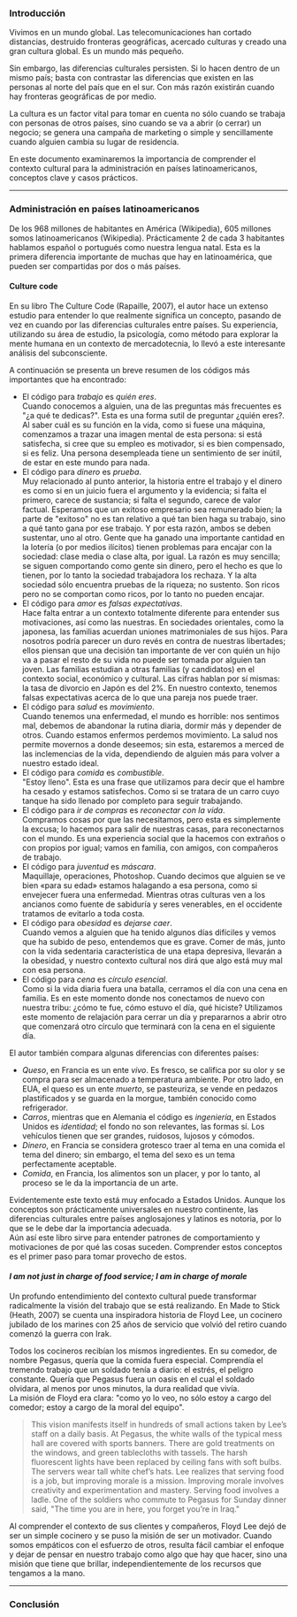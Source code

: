 ### Introducción

Vivimos en un mundo global. Las telecomunicaciones han cortado distancias, destruido fronteras geográficas, acercado culturas y creado una gran cultura global. Es un mundo más pequeño.

Sin embargo, las diferencias culturales persisten. Si lo hacen dentro de un mismo país; basta con contrastar las diferencias que existen en las personas al norte del país que en el sur. Con más razón existirán cuando hay fronteras geográficas de por medio.

La cultura es un factor vital para tomar en cuenta no sólo cuando se trabaja con personas de otros países, sino cuando se va a abrir (o cerrar) un negocio; se genera una campaña de marketing o simple y sencillamente cuando alguien cambia su lugar de residencia.

En este documento examinaremos la importancia de comprender el contexto cultural para la administración en países latinoamericanos, conceptos clave y casos prácticos.

---

### Administración en países latinoamericanos

De los 968 millones de habitantes en América (Wikipedia), 605 millones somos latinoamericanos (Wikipedia). Prácticamente 2 de cada 3 habitantes hablamos español o portugués como nuestra lengua natal. Esta es la primera diferencia importante de muchas que hay en latinoamérica, que pueden ser compartidas por dos o más países.

#### Culture code

En su libro The Culture Code (Rapaille, 2007), el autor hace un extenso estudio para entender lo que realmente significa un concepto, pasando de vez en cuando por las diferencias culturales entre países. Su experiencia, utilizando su área de estudio, la psicología, como método para explorar la mente humana en un contexto de mercadotecnia, lo llevó a este interesante análisis del subconsciente.

A continuación se presenta un breve resumen de los códigos más importantes que ha encontrado:

- El código para *trabajo* es *quién eres*.  
Cuando conocemos a alguien, una de las preguntas más frecuentes es "¿a qué te dedicas?". Esta es una forma sutil de preguntar ¿quién eres?. Al saber cuál es su función en la vida, como si fuese una máquina, comenzamos a trazar una imagen mental de esta persona: si está satisfecha, si cree que su empleo es motivador, si es bien compensado, si es feliz. Una persona desempleada tiene un sentimiento de ser inútil, de estar en este mundo para nada.
- El código para *dinero* es *prueba*.  
Muy relacionado al punto anterior, la historia entre el trabajo y el dinero es como si en un juicio fuera el argumento y la evidencia; si falta el primero, carece de sustancia; si falta el segundo, carece de valor factual. Esperamos que un exitoso empresario sea remunerado bien; la parte de "exitoso" no es tan relativo a qué tan bien haga su trabajo, sino a qué tanto gana por ese trabajo. Y por esta razón, ambos se deben sustentar, uno al otro. Gente que ha ganado una importante cantidad en la lotería (o por medios ilícitos) tienen problemas para encajar con la sociedad: clase media o clase alta, por igual. La razón es muy sencilla; se siguen comportando como gente sin dinero, pero el hecho es que lo tienen, por lo tanto la sociedad trabajadora los rechaza. Y la alta sociedad sólo encuentra pruebas de la riqueza; no sustento. Son ricos pero no se comportan como ricos, por lo tanto no pueden encajar.
- El código para *amor* es *falsas expectativas*.  
Hace falta entrar a un contexto totalmente diferente para entender sus motivaciones, así como las nuestras. En sociedades orientales, como la japonesa, las familias acuerdan uniones matrimoniales de sus hijos. Para nosotros podría parecer un duro revés en contra de nuestras libertades; ellos piensan que una decisión tan importante de ver con quién un hijo va a pasar el resto de su vida no puede ser tomada por alguien tan joven. Las familias estudian a otras familias (y candidatos) en el contexto social, económico y cultural. Las cifras hablan por sí mismas: la tasa de divorcio en Japón es del 2%. En nuestro contexto, tenemos falsas expectativas acerca de lo que una pareja nos puede traer.
- El código para *salud* es *movimiento*.  
Cuando tenemos una enfermedad, el mundo es horrible: nos sentimos mal, debemos de abandonar la rutina diaria, dormir más y depender de otros. Cuando estamos enfermos perdemos movimiento. La salud nos permite movernos a donde deseemos; sin esta, estaremos a merced de las inclemencias de la vida, dependiendo de alguien más para volver a nuestro estado ideal.
- El código para *comida* es *combustible*.  
"Estoy lleno". Esta es una frase que utilizamos para decir que el hambre ha cesado y estamos satisfechos. Como si se tratara de un carro cuyo tanque ha sido llenado por completo para seguir trabajando.
- El código para *ir de compras* es *reconectar con la vida*.  
Compramos cosas por que las necesitamos, pero esta es simplemente la excusa; lo hacemos para salir de nuestras casas, para reconectarnos con el mundo. Es una experiencia social que la hacemos con extraños o con propios por igual; vamos en familia, con amigos, con compañeros de trabajo.
- El código para *juventud* es *máscara*.  
Maquillaje, operaciones, Photoshop. Cuando decimos que alguien se ve bien «para su edad» estamos halagando a esa persona, como si envejecer fuera una enfermedad. Mientras otras culturas ven a los ancianos como fuente de sabiduría y seres venerables, en el occidente tratamos de evitarlo a toda costa.
- El código para *obesidad* es *dejarse caer*.  
Cuando vemos a alguien que ha tenido algunos días difíciles y vemos que ha subido de peso, entendemos que es grave. Comer de más, junto con la vida sedentaria característica de una etapa depresiva, llevarán a la obesidad, y nuestro contexto cultural nos dirá que algo está muy mal con esa persona.
- El código para *cena* es *círculo esencial*.  
Como si la vida diaria fuera una batalla, cerramos el día con una cena en familia. Es en este momento donde nos conectamos de nuevo con nuestra tribu: ¿cómo te fue, cómo estuvo el día, qué hiciste? Utilizamos este momento de relajación para cerrar un día y prepararnos a abrir otro que comenzará otro círculo que terminará con la cena en el siguiente día.

El autor también compara algunas diferencias con diferentes países:

- *Queso*, en Francia es un ente *vivo*. Es fresco, se califica por su olor y se compra para ser almacenado a temperatura ambiente. Por otro lado, en EUA, el queso es un ente *muerto*, se pasteuriza, se vende en pedazos plastificados y se guarda en la morgue, también conocido como refrigerador.
- *Carros*, mientras que en Alemania el código es *ingeniería*, en Estados Unidos es *identidad*; el fondo no son relevantes, las formas sí. Los vehículos tienen que ser grandes, ruidosos, lujosos y cómodos.
- *Dinero*, en Francia se considera grotesco traer al tema en una comida el tema del dinero; sin embargo, el tema del sexo es un tema perfectamente aceptable.
- *Comida*, en Francia, los alimentos son un placer, y por lo tanto, al proceso se le da la importancia de un arte.

Evidentemente este texto está muy enfocado a Estados Unidos. Aunque los conceptos son prácticamente universales en nuestro continente, las diferencias culturales entre países anglosajones y latinos es notoria, por lo que se le debe dar la importancia adecuada.  
Aún así este libro sirve para entender patrones de comportamiento y motivaciones de por qué las cosas suceden. Comprender estos conceptos es el primer paso para tomar provecho de estos.

#### *I am not just in charge of food service; I am in charge of morale*

Un profundo entendimiento del contexto cultural puede transformar radicalmente la visión del trabajo que se está realizando. En Made to Stick (Heath, 2007) se cuenta una inspiradora historia de Floyd Lee, un cocinero jubilado de los marines con 25 años de servicio que volvió del retiro cuando comenzó la guerra con Irak.

Todos los cocineros recibían los mismos ingredientes. En su comedor, de nombre Pegasus, quería que la comida fuera especial. Comprendía el tremendo trabajo que un soldado tenía a diario: el estrés, el peligro constante. Quería que Pegasus fuera un oasis en el cual el soldado olvidara, al menos por unos minutos, la dura realidad que vivía.  
La misión de Floyd era clara: "como yo lo veo, no sólo estoy a cargo del comedor; estoy a cargo de la moral del equipo".

> This vision manifests itself in hundreds of small actions taken by Lee’s staff on a daily basis. At Pegasus, the white walls of the typical mess hall are covered with sports banners. There are gold treatments on the windows, and green tablecloths with tassels. The harsh fluorescent lights have been replaced by ceiling fans with soft bulbs. The servers wear tall white chef’s hats. Lee realizes that serving food is a job, but improving morale is a mission. Improving morale involves creativity and experimentation and mastery. Serving food involves a ladle. One of the soldiers who commute to Pegasus for Sunday dinner said, "The time you are in here, you forget you’re in Iraq."

Al comprender el contexto de sus clientes y compañeros, Floyd Lee dejó de ser un simple cocinero y se puso la misión de ser un motivador. Cuando somos empáticos con el esfuerzo de otros, resulta fácil cambiar el enfoque y dejar de pensar en nuestro trabajo como algo que hay que hacer, sino una misión que tiene que brillar, independientemente de los recursos que tengamos a la mano.

---

### Conclusión
